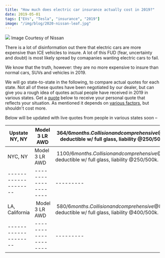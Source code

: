 ```yaml
---
title: "How much does electric car insurance actually cost in 2019?"
date: 2019-05-01
tags: ["EVs", "Tesla", "insurance", "2019"]
image: "/img/blog/2020-nissan-leaf.jpg"
---
```


![](/img/blog/2020-nissan-leaf.jpg)
Image Courtesy of Nissan

There is a lot of disinformation out there that electric cars are more expensive than ICE vehicles to insure. A lot of this FUD (fear, uncertainty and doubt) is most likely spread by comapanies wanting electric cars to fail.

We know that the truth, however: they are no more expensive to insure than normal cars, SUVs and vehicles in 2019.

We will go state-to-state in the following, to compare actual quotes for each state. Not all of these quotes have been negotiated by our dealer, but can give you a rough idea of quotes actual people have received in 2019 in various states. Get a [quote](https://electrade.app/quote) below to receive your personal quote that reflects your situation. As mentioned it depends on [various factors](https://electrade.app/blog/how-insurance-companies-price-electric-car-insurance/), but shouldn't cost more.


Below will be updated with live quotes from people in various states soon –


Upstate NY, NY      | Model 3 LR AWD     | $364/ 6 months. Collision and comprehensive @$250 deductible w/ full glass, liability @250/500k.
--------------------|--------------------|---------
NYC, NY             | Model 3 LR AWD | $1100/ 6 months. Collision and comprehensive @$250 deductible w/ full glass, liability @250/500k.
--------------------|--------------------|---------
LA, California      | Model 3 LR AWD     | $580/ 6 months. Collision and comprehensive @$800 deductible w/ full glass, liability @400/500k.
--------------------|--------------------|---------